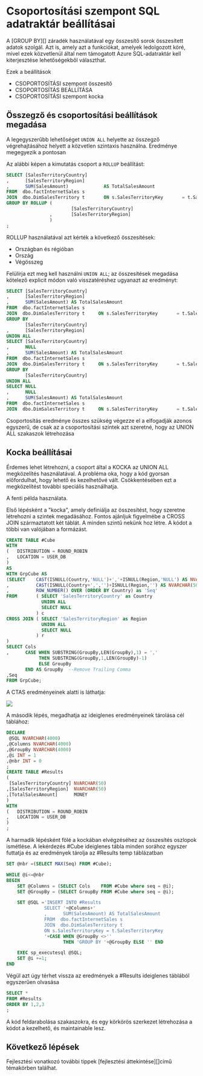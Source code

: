 <properties
   pageTitle="Csoportosítási beállítások a SQL adatraktár |} Microsoft Azure"
   description="Ötletek a csoport beállításai az Azure SQL-adatraktár megoldások fejlesztésével."
   services="sql-data-warehouse"
   documentationCenter="NA"
   authors="jrowlandjones"
   manager="barbkess"
   editor=""/>

<tags
   ms.service="sql-data-warehouse"
   ms.devlang="NA"
   ms.topic="article"
   ms.tgt_pltfrm="NA"
   ms.workload="data-services"
   ms.date="06/14/2016"
   ms.author="jrj;barbkess;sonyama"/>

# <a name="group-by-options-in-sql-data-warehouse"></a>Csoportosítási szempont SQL adatraktár beállításai

A [GROUP BY][] záradék használatával egy összesítő sorok összesített adatok szolgál. Azt is, amely azt a funkciókat, amelyek ledolgozott köré, mivel ezek közvetlenül által nem támogatott Azure SQL-adatraktár kell kiterjesztése lehetőségekből választhat.

Ezek a beállítások
- CSOPORTOSÍTÁSI szempont összesítő
- CSOPORTOSÍTÁS BEÁLLÍTÁSA
- CSOPORTOSÍTÁSI szempont kocka

## <a name="rollup-and-grouping-sets-options"></a>Összegző és csoportosítási beállítások megadása
A legegyszerűbb lehetőséget `UNION ALL` helyette az összegző végrehajtásához helyett a közvetlen szintaxis használna. Eredménye megegyezik a pontosan

Az alábbi képen a kimutatás csoport a `ROLLUP` beállítást:

```sql
SELECT [SalesTerritoryCountry]
,      [SalesTerritoryRegion]
,      SUM(SalesAmount)             AS TotalSalesAmount
FROM  dbo.factInternetSales s
JOIN  dbo.DimSalesTerritory t       ON s.SalesTerritoryKey       = t.SalesTerritoryKey
GROUP BY ROLLUP (
                        [SalesTerritoryCountry]
                ,       [SalesTerritoryRegion]
                )
;
```

ROLLUP használatával azt kérték a következő összesítések:
- Országban és régióban
- Ország
- Végösszeg

Felülírja ezt meg kell használni `UNION ALL`; az összesítések megadása kötelező explicit módon való visszatéréshez ugyanazt az eredményt:

```sql
SELECT [SalesTerritoryCountry]
,      [SalesTerritoryRegion]
,      SUM(SalesAmount) AS TotalSalesAmount
FROM  dbo.factInternetSales s
JOIN  dbo.DimSalesTerritory t     ON s.SalesTerritoryKey       = t.SalesTerritoryKey
GROUP BY
       [SalesTerritoryCountry]
,      [SalesTerritoryRegion]
UNION ALL
SELECT [SalesTerritoryCountry]
,      NULL
,      SUM(SalesAmount) AS TotalSalesAmount
FROM  dbo.factInternetSales s
JOIN  dbo.DimSalesTerritory t     ON s.SalesTerritoryKey       = t.SalesTerritoryKey
GROUP BY
       [SalesTerritoryCountry]
UNION ALL
SELECT NULL
,      NULL
,      SUM(SalesAmount) AS TotalSalesAmount
FROM  dbo.factInternetSales s
JOIN  dbo.DimSalesTerritory t     ON s.SalesTerritoryKey       = t.SalesTerritoryKey;
```

Csoportosítás eredménye összes szükség végezze el a elfogadják azonos egyszerű, de csak az a csoportosítási szintek azt szeretné, hogy az UNION ALL szakaszok létrehozása

## <a name="cube-options"></a>Kocka beállításai
Érdemes lehet létrehozni, a csoport által a KOCKA az UNION ALL megközelítés használatával. A probléma oka, hogy a kód gyorsan előfordulhat, hogy lehető és kezelhetővé vált. Csökkentésében ezt a megközelítést további speciális használhatja.

A fenti példa használata.

Első lépésként a "kocka", amely definiálja az összesítést, hogy szeretne létrehozni a szintek megadásához. Fontos ajánljuk figyelmébe a CROSS JOIN származtatott két táblát. A minden szintű nekünk hoz létre. A kódot a többi van valójában a formázást.

```sql
CREATE TABLE #Cube
WITH
(   DISTRIBUTION = ROUND_ROBIN
,   LOCATION = USER_DB
)
AS
WITH GrpCube AS
(SELECT    CAST(ISNULL(Country,'NULL')+','+ISNULL(Region,'NULL') AS NVARCHAR(50)) as 'Cols'
,          CAST(ISNULL(Country+',','')+ISNULL(Region,'') AS NVARCHAR(50))  as 'GroupBy'
,          ROW_NUMBER() OVER (ORDER BY Country) as 'Seq'
FROM       ( SELECT 'SalesTerritoryCountry' as Country
             UNION ALL
             SELECT NULL
           ) c
CROSS JOIN ( SELECT 'SalesTerritoryRegion' as Region
             UNION ALL
             SELECT NULL
           ) r
)
SELECT Cols
,      CASE WHEN SUBSTRING(GroupBy,LEN(GroupBy),1) = ','
            THEN SUBSTRING(GroupBy,1,LEN(GroupBy)-1)
            ELSE GroupBy
       END AS GroupBy  --Remove Trailing Comma
,Seq
FROM GrpCube;
```

A CTAS eredményeinek alatti is láthatja:

![][1]

A második lépés, megadhatja az ideiglenes eredményeinek tárolása cél táblához:

```sql
DECLARE
 @SQL NVARCHAR(4000)
,@Columns NVARCHAR(4000)
,@GroupBy NVARCHAR(4000)
,@i INT = 1
,@nbr INT = 0
;
CREATE TABLE #Results
(
 [SalesTerritoryCountry] NVARCHAR(50)
,[SalesTerritoryRegion]  NVARCHAR(50)
,[TotalSalesAmount]      MONEY
)
WITH
(   DISTRIBUTION = ROUND_ROBIN
,   LOCATION = USER_DB
)
;
```

A harmadik lépésként fölé a kockában elvégzéséhez az összesítés oszlopok ismétlése. A lekérdezés #Cube ideiglenes tábla minden sorához egyszer futtatja és az eredmények tárolja az #Results temp táblázatban

```sql
SET @nbr =(SELECT MAX(Seq) FROM #Cube);

WHILE @i<=@nbr
BEGIN
    SET @Columns = (SELECT Cols    FROM #Cube where seq = @i);
    SET @GroupBy = (SELECT GroupBy FROM #Cube where seq = @i);

    SET @SQL ='INSERT INTO #Results
              SELECT '+@Columns+'
              ,      SUM(SalesAmount) AS TotalSalesAmount
              FROM  dbo.factInternetSales s
              JOIN  dbo.DimSalesTerritory t  
              ON s.SalesTerritoryKey = t.SalesTerritoryKey
              '+CASE WHEN @GroupBy <>''
                     THEN 'GROUP BY '+@GroupBy ELSE '' END

    EXEC sp_executesql @SQL;
    SET @i +=1;
END
```

Végül azt úgy térhet vissza az eredmények a #Results ideiglenes táblából egyszerűen olvasása

```sql
SELECT *
FROM #Results
ORDER BY 1,2,3
;
```

A kód feldarabolása szakaszokra, és egy körkörös szerkezet létrehozása a kódot a kezelhető, és maintainable lesz.


## <a name="next-steps"></a>Következő lépések
Fejlesztési vonatkozó további tippek [fejlesztési áttekintése][]című témakörben találhat.

<!--Image references-->
[1]: media/sql-data-warehouse-develop-group-by-options/sql-data-warehouse-develop-group-by-cube.png

<!--Article references-->
[fejlesztési – áttekintés]: sql-data-warehouse-overview-develop.md

<!--MSDN references-->
[CSOPORTOSÍTÁSI SZEMPONT]: https://msdn.microsoft.com/library/ms177673.aspx


<!--Other Web references-->
